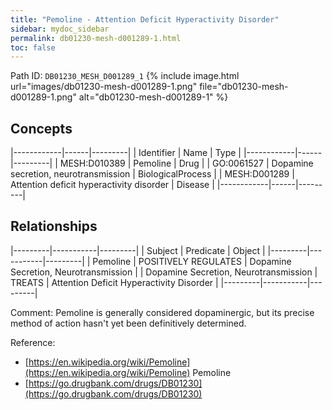 ```yaml
---
title: "Pemoline - Attention Deficit Hyperactivity Disorder"
sidebar: mydoc_sidebar
permalink: db01230-mesh-d001289-1.html
toc: false 
---
```



Path ID: `DB01230_MESH_D001289_1`
{% include image.html url="images/db01230-mesh-d001289-1.png" file="db01230-mesh-d001289-1.png" alt="db01230-mesh-d001289-1" %}

## Concepts

|------------|------|---------|
| Identifier | Name | Type    |
|------------|------|---------|
| MESH:D010389 | Pemoline | Drug |
| GO:0061527 | Dopamine secretion, neurotransmission | BiologicalProcess |
| MESH:D001289 | Attention deficit hyperactivity disorder | Disease |
|------------|------|---------|

## Relationships

|---------|-----------|---------|
| Subject | Predicate | Object  |
|---------|-----------|---------|
| Pemoline | POSITIVELY REGULATES | Dopamine Secretion, Neurotransmission |
| Dopamine Secretion, Neurotransmission | TREATS | Attention Deficit Hyperactivity Disorder |
|---------|-----------|---------|

Comment: Pemoline is generally considered dopaminergic, but its precise method of action hasn't yet been definitively determined.

Reference: 
  - [https://en.wikipedia.org/wiki/Pemoline](https://en.wikipedia.org/wiki/Pemoline) Pemoline
  - [https://go.drugbank.com/drugs/DB01230](https://go.drugbank.com/drugs/DB01230)
